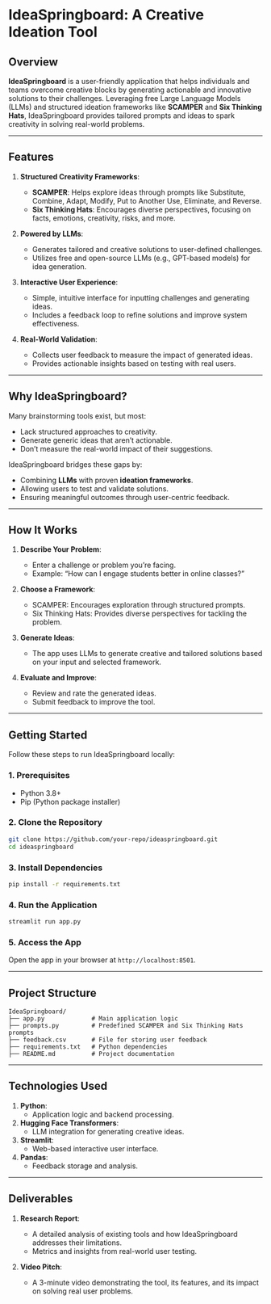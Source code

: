 # **IdeaSpringboard: A Creative Ideation Tool**

## **Overview**
**IdeaSpringboard** is a user-friendly application that helps individuals and teams overcome creative blocks by generating actionable and innovative solutions to their challenges. Leveraging free Large Language Models (LLMs) and structured ideation frameworks like **SCAMPER** and **Six Thinking Hats**, IdeaSpringboard provides tailored prompts and ideas to spark creativity in solving real-world problems.

---

## **Features**
1. **Structured Creativity Frameworks**:
   - **SCAMPER**: Helps explore ideas through prompts like Substitute, Combine, Adapt, Modify, Put to Another Use, Eliminate, and Reverse.
   - **Six Thinking Hats**: Encourages diverse perspectives, focusing on facts, emotions, creativity, risks, and more.

2. **Powered by LLMs**:
   - Generates tailored and creative solutions to user-defined challenges.
   - Utilizes free and open-source LLMs (e.g., GPT-based models) for idea generation.

3. **Interactive User Experience**:
   - Simple, intuitive interface for inputting challenges and generating ideas.
   - Includes a feedback loop to refine solutions and improve system effectiveness.

4. **Real-World Validation**:
   - Collects user feedback to measure the impact of generated ideas.
   - Provides actionable insights based on testing with real users.

---

## **Why IdeaSpringboard?**
Many brainstorming tools exist, but most:
- Lack structured approaches to creativity.
- Generate generic ideas that aren’t actionable.
- Don’t measure the real-world impact of their suggestions.

IdeaSpringboard bridges these gaps by:
- Combining **LLMs** with proven **ideation frameworks**.
- Allowing users to test and validate solutions.
- Ensuring meaningful outcomes through user-centric feedback.

---

## **How It Works**
1. **Describe Your Problem**:
   - Enter a challenge or problem you’re facing.
   - Example: “How can I engage students better in online classes?”

2. **Choose a Framework**:
   - SCAMPER: Encourages exploration through structured prompts.
   - Six Thinking Hats: Provides diverse perspectives for tackling the problem.

3. **Generate Ideas**:
   - The app uses LLMs to generate creative and tailored solutions based on your input and selected framework.

4. **Evaluate and Improve**:
   - Review and rate the generated ideas.
   - Submit feedback to improve the tool.

---

## **Getting Started**
Follow these steps to run IdeaSpringboard locally:

### **1. Prerequisites**
- Python 3.8+
- Pip (Python package installer)

### **2. Clone the Repository**
```bash
git clone https://github.com/your-repo/ideaspringboard.git
cd ideaspringboard
```

### **3. Install Dependencies**
```bash
pip install -r requirements.txt
```

### **4. Run the Application**
```bash
streamlit run app.py
```

### **5. Access the App**
Open the app in your browser at `http://localhost:8501`.

---

## **Project Structure**
```
IdeaSpringboard/
├── app.py             # Main application logic
├── prompts.py         # Predefined SCAMPER and Six Thinking Hats prompts
├── feedback.csv       # File for storing user feedback
├── requirements.txt   # Python dependencies
├── README.md          # Project documentation
```

---

## **Technologies Used**
1. **Python**:
   - Application logic and backend processing.
2. **Hugging Face Transformers**:
   - LLM integration for generating creative ideas.
3. **Streamlit**:
   - Web-based interactive user interface.
4. **Pandas**:
   - Feedback storage and analysis.

---

## **Deliverables**
1. **Research Report**:
   - A detailed analysis of existing tools and how IdeaSpringboard addresses their limitations.
   - Metrics and insights from real-world user testing.

2. **Video Pitch**:
   - A 3-minute video demonstrating the tool, its features, and its impact on solving real user problems.
